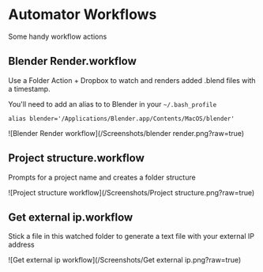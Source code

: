 # Automator Workflows

Some handy workflow actions

## Blender Render.workflow

Use a Folder Action + Dropbox to watch and renders added .blend files with a timestamp.

You'll need to add an alias to to Blender in your `~/.bash_profile`

`alias blender='/Applications/Blender.app/Contents/MacOS/blender'`

![Blender Render workflow](/Screenshots/blender render.png?raw=true)

## Project structure.workflow

Prompts for a project name and creates a folder structure

![Project structure workflow](/Screenshots/Project structure.png?raw=true)

## Get external ip.workflow

Stick a file in this watched folder to generate a text file with your external IP address

![Get external ip workflow](/Screenshots/Get external ip.png?raw=true)
